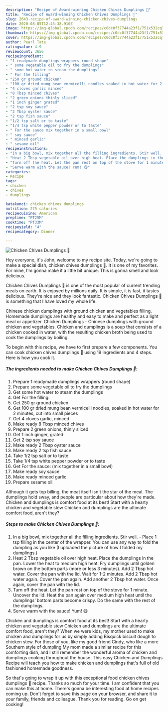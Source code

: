 ```yaml
---
description: "Recipe of Award-winning Chicken Chives Dumplings 🥟"
title: "Recipe of Award-winning Chicken Chives Dumplings 🥟"
slug: 2643-recipe-of-award-winning-chicken-chives-dumplings
date: 2020-08-05T12:45:38.910Z
image: https://img-global.cpcdn.com/recipes/c0dc0f37744a23f1/751x532cq70/chicken-chives-dumplings-🥟-recipe-main-photo.jpg
thumbnail: https://img-global.cpcdn.com/recipes/c0dc0f37744a23f1/751x532cq70/chicken-chives-dumplings-🥟-recipe-main-photo.jpg
cover: https://img-global.cpcdn.com/recipes/c0dc0f37744a23f1/751x532cq70/chicken-chives-dumplings-🥟-recipe-main-photo.jpg
author: Pearl Tate
ratingvalue: 4.9
reviewcount: 3656
recipeingredient:
- "1 readymade dumplings wrappers round shape"
- " some vegetable oil to fry the dumplings"
- " some hot water to steam the dumplings"
- " For the filling"
- "250 gr ground chicken"
- "100 gr dried mung bean vermicelli noodles soaked in hot water for 2 minutes cut into small pieces"
- "4 cloves garlic minced"
- "8 Tbsp minced chives"
- "2 green onions thinly sliced"
- "1 inch ginger grated"
- "2 tsp soy sauce"
- "2 Tbsp oyster sauce"
- "2 tsp fish sauce"
- "1/2 tsp salt or to taste"
- "1/4 tsp white pepper powder or to taste"
- " For the sauce mix together in a small bowl"
- " soy sauce"
- " minced garlic"
- " sesame oil"
recipeinstructions:
- "In a big bowl, mix together all the filling ingredients. Stir well. Place 1 tsp filling in the center of the wrapper. You can use any way to fold the dumpling as you like (I uploaded the picture of how I folded my dumplings.)"
- "Heat 2 Tbsp vegetable oil over high heat. Place the dumplings in the pan. Lower the heat to medium high heat. Fry dumplings until golden brown on the bottom parts (more or less 3 minutes). Add 2 Tbsp hot water. Cover the pan with the lid. Wait for 1-2 minutes. Add 2 Tbsp hot water again. Cover the pan again. Add another 2 Tbsp hot water. Once again, cover the pan with the lid."
- "Turn off the heat. Let the pan rest on top of the stove for 1 minute. Uncover the lid. Heat the pan again over medium high heat until the dumplings’ bottom parts become crispy. Do the same with the rest of the dumplings."
- "Serve warm with the sauce! Yum! 😋"
categories:
- Recipe
tags:
- chicken
- chives
- dumplings

katakunci: chicken chives dumplings 
nutrition: 275 calories
recipecuisine: American
preptime: "PT25M"
cooktime: "PT33M"
recipeyield: "4"
recipecategory: Dinner

---
```



![Chicken Chives Dumplings 🥟](https://img-global.cpcdn.com/recipes/c0dc0f37744a23f1/751x532cq70/chicken-chives-dumplings-🥟-recipe-main-photo.jpg)

Hey everyone, it's John, welcome to my recipe site. Today, we're going to make a special dish, chicken chives dumplings 🥟. It is one of my favorites. For mine, I'm gonna make it a little bit unique. This is gonna smell and look delicious.

Chicken Chives Dumplings 🥟 is one of the most popular of current trending meals on earth. It is enjoyed by millions daily. It is simple, it is fast, it tastes delicious. They're nice and they look fantastic. Chicken Chives Dumplings 🥟 is something that I have loved my whole life.

Chinese chicken dumplings with ground chicken and vegetables filling. Homemade dumplings are healthy and easy to make and perfect as a light meal or appetizer. Chicken Dumplings - Chinese dumplings with ground chicken and vegetables. Chicken and dumplings is a soup that consists of a chicken cooked in water, with the resulting chicken broth being used to cook the dumplings by boiling.


To begin with this recipe, we have to first prepare a few components. You can cook chicken chives dumplings 🥟 using 19 ingredients and 4 steps. Here is how you cook it.

<!--inarticleads1-->

##### The ingredients needed to make Chicken Chives Dumplings 🥟:

1. Prepare 1 readymade dumplings wrappers (round shape)
1. Prepare  some vegetable oil to fry the dumplings
1. Get  some hot water to steam the dumplings
1. Get  For the filling:
1. Get 250 gr ground chicken
1. Get 100 gr dried mung bean vermicelli noodles, soaked in hot water for 2 minutes, cut into small pieces
1. Get 4 cloves garlic, minced
1. Make ready 8 Tbsp minced chives
1. Prepare 2 green onions, thinly sliced
1. Get 1 inch ginger, grated
1. Get 2 tsp soy sauce
1. Make ready 2 Tbsp oyster sauce
1. Make ready 2 tsp fish sauce
1. Take 1/2 tsp salt or to taste
1. Take 1/4 tsp white pepper powder or to taste
1. Get  For the sauce: (mix together in a small bowl)
1. Make ready  soy sauce
1. Make ready  minced garlic
1. Prepare  sesame oil


Although it gets top billing, the meat itself isn&#39;t the star of the meal. The dumplings hold sway, and people are particular about how they&#39;re made. Chicken and dumplings is comfort food at its best! Start with a hearty chicken and vegetable stew Chicken and dumplings are the ultimate comfort food, aren&#39;t they? 

<!--inarticleads2-->

##### Steps to make Chicken Chives Dumplings 🥟:

1. In a big bowl, mix together all the filling ingredients. Stir well. - Place 1 tsp filling in the center of the wrapper. You can use any way to fold the dumpling as you like (I uploaded the picture of how I folded my dumplings.)
1. Heat 2 Tbsp vegetable oil over high heat. Place the dumplings in the pan. Lower the heat to medium high heat. Fry dumplings until golden brown on the bottom parts (more or less 3 minutes). Add 2 Tbsp hot water. Cover the pan with the lid. Wait for 1-2 minutes. Add 2 Tbsp hot water again. Cover the pan again. Add another 2 Tbsp hot water. Once again, cover the pan with the lid.
1. Turn off the heat. Let the pan rest on top of the stove for 1 minute. Uncover the lid. Heat the pan again over medium high heat until the dumplings’ bottom parts become crispy. Do the same with the rest of the dumplings.
1. Serve warm with the sauce! Yum! 😋


Chicken and dumplings is comfort food at its best! Start with a hearty chicken and vegetable stew Chicken and dumplings are the ultimate comfort food, aren&#39;t they? When we were kids, my mother used to make chicken and dumplings for us by simply adding Bisquick biscuit dough to chicken stew. For those of you, like my good friend Cindy, who like a more Southern style of dumpling My mom made a similar recipe for this comforting dish, and I still remember the wonderful aroma of chicken and dumplings cooking throughout the house. This easy Chicken and Dumplings Recipe will teach you how to make chicken and dumplings that&#39;s full of old fashioned homemade goodness. 

So that's going to wrap it up with this exceptional food chicken chives dumplings 🥟 recipe. Thanks so much for your time. I am confident that you can make this at home. There's gonna be interesting food at home recipes coming up. Don't forget to save this page on your browser, and share it to your family, friends and colleague. Thank you for reading. Go on get cooking!
